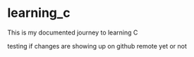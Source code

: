 # learning_c
This is my documented journey to learning C

testing if changes are showing up on github remote yet or not
